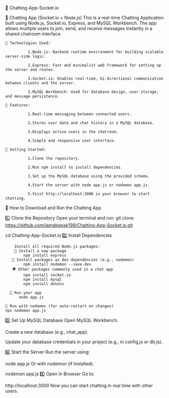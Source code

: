 ﻿💬 Chatting-App-Socket.io


 💬 Chatting App (Socket.io + Node.js)
This is a real-time Chatting Application built using Node.js, Socket.io, Express, and MySQL Workbench. The app allows multiple users to join, send, and receive messages instantly in a shared chatroom interface.

    🔧 Technologies Used:
    
              1.Node.js: Backend runtime environment for building scalable server-side logic.
            
              2.Express: Fast and minimalist web framework for setting up the server and routes.
            
              3.Socket.io: Enables real-time, bi-directional communication between clients and the server.
            
              3.MySQL Workbench: Used for database design, user storage, and message persistence.
    
    📌 Features:
    
              1.Real-time messaging between connected users.
      
              2.Stores user data and chat history in a MySQL database.
      
              3.Displays active users in the chatroom.
      
              4.Simple and responsive user interface.
    
    🚀 Getting Started:
    
              1.Clone the repository.
        
              2.Run npm install to install dependencies.
        
              3.Set up the MySQL database using the provided schema.
        
              4.Start the server with node app.js or nodemon app.js.
        
              5.Visit http://localhost:3000 in your browser to start chatting.
      

    
🚀 How to Download and Run the Chatting App

1️⃣ Clone the Repository
Open your terminal and run:
git clone https://github.com/iamdeepak199/Chatting-App-Socket.io.git

cd Chatting-App-Socket.io
2️⃣ Install Dependencies

        Install all required Node.js packages:
        📁 Install a new package 
            npm install express
       🔄 Install packages as dev dependencies (e.g., nodemon)
            npm install nodemon --save-dev
       🌍 Other packages commonly used in a chat app
            npm install socket.io
            npm install mysql
            npm install dotenv
      
      🚀 Run your app
          node app.js
    
    🔁 Run with nodemon (for auto-restart on changes)
    npx nodemon app.js
    
  3️⃣ Set Up MySQL Database
    Open MySQL Workbench.
    
  Create a new database (e.g., chat_app).
    
  Update your database credentials in your project (e.g., in config.js or db.js).

4️⃣ Start the Server
Run the server using:

node app.js
Or with nodemon (if installed):

nodemon app.js
5️⃣ Open in Browser
Go to:

http://localhost:3000
Now you can start chatting in real time with other users.

